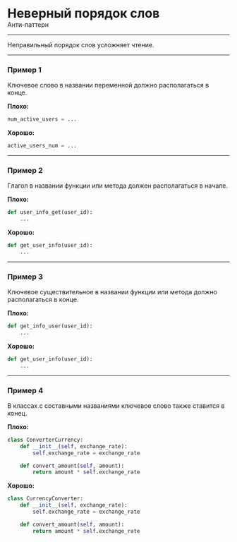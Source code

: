 
<div class="sticky-header">
  <div>
    <h1 style="margin: 0;">Неверный порядок слов</h1>
    <p style="margin: 0;">Анти-паттерн</p>
  </div>
</div>

***

Неправильный порядок слов усложняет чтение.

***

### Пример 1

Ключевое слово в названии переменной должно располагаться в конце.

**Плохо:**
```python
num_active_users = ...
```
**Хорошо:**
```python
active_users_num = ...
```
***

### Пример 2

Глагол в названии функции или метода должен располагаться в начале.

**Плохо:**
```python
def user_info_get(user_id):
    ...
```
**Хорошо:**
```python
def get_user_info(user_id):
    ...
```
***

### Пример 3

Ключевое существительное в названии функции или метода должно располагаться в конце.

**Плохо:**
```python
def get_info_user(user_id):
    ...
```
**Хорошо:**
```python
def get_user_info(user_id):
    ...
```
***

### Пример 4

В классах с составными названиями ключевое слово также ставится в конец.

**Плохо:**
```python
class ConverterCurrency:
    def __init__(self, exchange_rate):
        self.exchange_rate = exchange_rate

    def convert_amount(self, amount):
        return amount * self.exchange_rate
```
**Хорошо:**
```python
class CurrencyConverter:
    def __init__(self, exchange_rate):
        self.exchange_rate = exchange_rate

    def convert_amount(self, amount):
        return amount * self.exchange_rate
```

